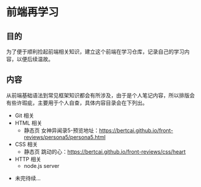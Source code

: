 # 前端再学习

## 目的

为了便于顺利捡起前端相关知识，建立这个前端在学习仓库，记录自己的学习内容，以便后续温故。

## 内容

从前端基础语法到常见框架知识都会有所涉及，由于是个人笔记内容，所以排版会有些许瑕疵，主要用于个人自查，具体内容目录会在下列出。

- Git 相关
- HTML 相关
  - 静态页 女神异闻录5-预览地址：https://bertcai.github.io/front-reviews/persona5/persona5.html
- CSS 相关
  - 静态页 跳动的心：https://bertcai.github.io/front-reviews/css/heart
- HTTP 相关
  - node.js server

* 未完待续...